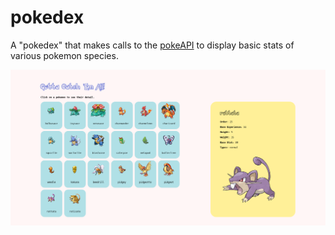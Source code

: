 # pokedex

A "pokedex" that makes calls to the [pokeAPI](https://pokeapi.co/) to display basic stats of various pokemon species. 

<img src="https://github.com/fionatagious/pokedex/blob/master/Screenshot%202021-10-11%20at%2011-29-40%20Pokedex%20Again%20.png" alt="alt text" title="pokedex"/>
